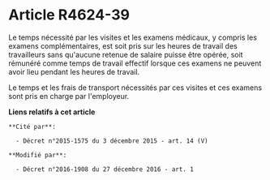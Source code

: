 # Article R4624-39

Le temps nécessité par les visites et les examens médicaux, y compris les examens complémentaires, est soit pris sur les
heures de travail des travailleurs sans qu'aucune retenue de salaire puisse être opérée, soit rémunéré comme temps de travail
effectif lorsque ces examens ne peuvent avoir lieu pendant les heures de travail. 

Le temps et les frais de transport nécessités par ces visites et ces examens sont pris en charge par l'employeur.

**Liens relatifs à cet article**

	**Cité par**:

	  - Décret n°2015-1575 du 3 décembre 2015 - art. 14 (V)

	**Modifié par**:

	  - Décret n°2016-1908 du 27 décembre 2016 - art. 1
